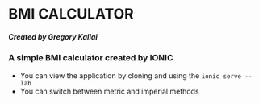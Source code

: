 # BMI CALCULATOR
##### Created by Gregory Kallai

### A simple BMI calculator created by IONIC
- You can view the application by cloning and using the `ionic serve --lab`
- You can switch between metric and imperial methods
